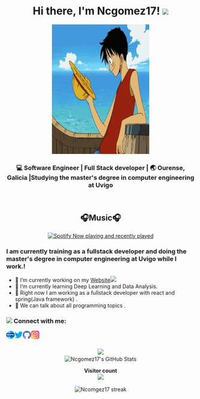 <div align="center">
  <h1> 
    Hi there, I'm Ncgomez17!<a href="https://ncgomez17.github.io/PersonalPage/"></a> <img src="https://media.giphy.com/media/hvRJCLFzcasrR4ia7z/giphy.gif" width="3px"></h1>
</div> 

<p align="center">
  <img width="260" height="346" src="https://raw.githubusercontent.com/ncgomez17/ncgomez17/master/one_piece.gif">
</p>

<div align="center">
<h3> 💻 Software Engineer | Full Stack developer | 🌏 Ourense, Galicia |Studying the master's degree in computer engineering at Uvigo </h3> 
</div>
</br>
<h2 align="center">🎧Music🎧</h2> <!--- Level 2 Heading to align contents -->
<p align="center"> <!--- P tag to align contents -->
  <a href="https://open.spotify.com/user/nico9cid" align="center" > <!--- Spotify currently playing and last played with link to Spotify Account -->
    <img src="https://spotify-github-profile.vercel.app/api/view?uid=nico9cid&cover_image=true&theme=default" align="center" alt="Spotify Now playing and recently played"/>
  </a><!--- Spotify currently playing and last played with link to Spotify Account -->
</p>


### I am currently training as a fullstack developer and doing the master's degree in computer engineering at Uvigo while I work.!
 - 🔭 I’m currently working on my [Website](https://ncgomez17.github.io/PersonalPage/)<img src="https://media.giphy.com/media/WUlplcMpOCEmTGBtBW/giphy.gif" width="50">
  - 🌱 I’m currently learning Deep Learning and Data Analysis.
  - 💬 Right now I am working as a fullstack developer with react and spring(Java framework) .
  - 💬 We can talk about all programming topics .

### <img height="30" src="https://media.giphy.com/media/WUlplcMpOCEmTGBtBW/giphy.gif"/> Connect with me:

[<img align="left" alt="ncgomez17" width="22px" src="https://raw.githubusercontent.com/ncgomez17/ncgomez17/master/web.svg" />][website]
[<img align="left" alt="ncgomez17 | Twitter" width="22px" src="https://raw.githubusercontent.com/ncgomez17/ncgomez17/master/twitter.svg" />][twitter]
[<img align="left" alt="ncgomez17 | Github" width="22px" src="https://raw.githubusercontent.com/ncgomez17/ncgomez17/master/github.svg" />][github]
[<img align="left" alt="ncgomez17 | Instagram" width="22px" src="https://raw.githubusercontent.com/ncgomez17/ncgomez17/master/instagram.svg" />][instagram]
<br />
<br />
</p>

<div align="center">
  <img src="https://github-readme-stats.vercel.app/api/top-langs/?username=ncgomez17&layout=compact&langs_count=10" />
</div>
<div align="center">
<img src="https://github-readme-stats.vercel.app/api?username=ncgomez17&&show_icons=true&theme=radical&line_height=27&v=5" alt="Ncgomez17's GitHub Stats" />
</div>
<p align="center"> 
  <b>Visitor count</b><br>
  <img src="https://profile-counter.glitch.me/ncgomez17/count.svg" />
</p>

<div align="center">
  <img title="Ncomgez17 streak" alt="Ncomgez17 streak" src="https://github-readme-streak-stats.herokuapp.com/?user=ncgomez17&theme=black-ice&hide_border=true&stroke=0000&background=060A0CD0"/>
</div>

#


[website]: https://ncgomez17.github.io/PersonalPage/
[twitter]: https://twitter.com/niquinho_cid
[github]: https://github.com/ncgomez17
[instagram]: https://www.instagram.com/nico_9cid/

<!--
**ncgomez17/ncgomez17** is a ✨ _special_ ✨ repository because its `README.md` (this file) appears on your GitHub profile.

Here are some ideas to get you started:

- 🔭 I’m currently working on ...
- 🌱 I’m currently learning ...
- 👯 I’m looking to collaborate on ...
- 🤔 I’m looking for help with ...
- 💬 Ask me about ...
- 📫 How to reach me: ...
- 😄 Pronouns: ...
- ⚡ Fun fact: ...
-->

